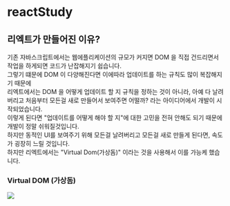 # reactStudy

## 리엑트가 만들어진 이유?
기존 자바스크립트에서는 웹에플리케이션의 규모가 커지면 DOM 을 직접 건드리면서 작업을 하게되면 코드가 난잡해지기 쉽습니다.  
그렇기 떄문에 DOM 이 다양해진다면 이에따라 업데이트를 하는 규칙도 많이 복잡해지기 때문에  
리엑트에서는 DOM 을 어떻게 업데이트 할 지 규칙을 정하는 것이 아니라, 아예 다 날려버리고 처음부터 모든걸 새로 만들어서 보여주면 어떨까? 라는 아이디어에서 개발이 시작되었습니다.  
이렇게 된다면 "업데이트를 어떻게 해야 할 지"에 대한 고민을 전혀 안해도 되기 때문에 개발이 정말 쉬워질것입니다.  
하지만 동적인 UI를 보여주기 위해 모든걸 날려버리고 모든걸 새로 만들게 된다면, 속도가 굉장히 느릴 것입니다.  
하지만 리엑트에서는 "Virtual Dom(가상돔)" 이라는 것을 사용해서 이를 가능케 했습니다.  

### Virtual DOM (가상돔)
<img src="https://i.imgur.com/u6YnxUS.png"></img>

